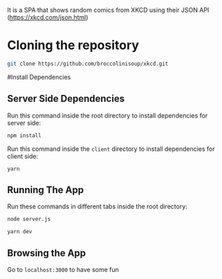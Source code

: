 It is a SPA that shows random comics from XKCD using their JSON API (https://xkcd.com/json.html)

# Cloning the repository

```bash
git clone https://github.com/broccolinisoup/xkcd.git
```

#Install Dependencies

## Server Side Dependencies

Run this command inside the root directory to install dependencies for server side:

```bash
npm install
```

Run this command inside the `client` directory to install dependencies for client side:

```
yarn
```

## Running The App

Run these commands in different tabs inside the root directory:

```bash
node server.js
```

```
yarn dev
```

## Browsing the App

Go to `localhost:3000` to have some fun
